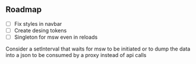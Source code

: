 ## Roadmap
- [ ] Fix styles in navbar
- [ ] Create desing tokens
- [ ] Singleton for msw even in reloads

Consider a setInterval that waits for msw to be initiated
or to dump the data into a json to be consumed by a proxy
instead of api calls
